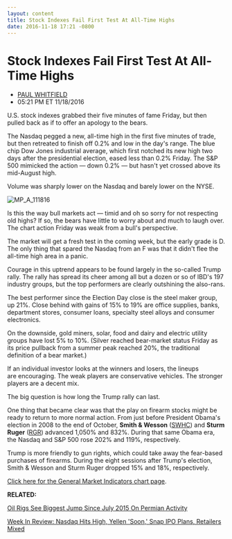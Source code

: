 ```yaml
---
layout: content
title: Stock Indexes Fail First Test At All-Time Highs
date: 2016-11-18 17:21 -0800
---
```



Stock Indexes Fail First Test At All-Time Highs
================================================




* [PAUL WHITFIELD](https://www.investors.com/author/whitfieldp/ "Posts by PAUL WHITFIELD")
* 05:21 PM ET 11/18/2016




U.S. stock indexes grabbed their five minutes of fame Friday, but then pulled back as if to offer an apology to the bears.


The Nasdaq pegged a new, all-time high in the first five minutes of trade, but then retreated to finish off 0.2% and low in the day's range. The blue chip Dow Jones industrial average, which first notched its new high two days after the presidential election, eased less than 0.2% Friday. The S&P 500 mimicked the action — down 0.2% — but hasn't yet crossed above its mid-August high.


Volume was sharply lower on the Nasdaq and barely lower on the NYSE.


![MP_A_111816](https://www.investors.com/wp-content/uploads/2016/11/MP_A_111816-193x300.png)


Is this the way bull markets act — timid and oh so sorry for not respecting old highs? If so, the bears have little to worry about and much to laugh over. The chart action Friday was weak from a bull's perspective.


The market will get a fresh test in the coming week, but the early grade is D. The only thing that spared the Nasdaq from an F was that it didn't flee the all-time high area in a panic.


Courage in this uptrend appears to be found largely in the so-called Trump rally. The rally has spread its cheer among all but a dozen or so of IBD's 197 industry groups, but the top performers are clearly outshining the also-rans.


The best performer since the Election Day close is the steel maker group, up 21%. Close behind with gains of 15% to 19% are office supplies, banks, department stores, consumer loans, specialty steel alloys and consumer electronics.


On the downside, gold miners, solar, food and dairy and electric utility groups have lost 5% to 10%. (Silver reached bear-market status Friday as its price pullback from a summer peak reached 20%, the traditional definition of a bear market.)


If an individual investor looks at the winners and losers, the lineups are encouraging. The weak players are conservative vehicles. The stronger players are a decent mix.


The big question is how long the Trump rally can last.


One thing that became clear was that the play on firearm stocks might be ready to return to more normal action. From just before President Obama's election in 2008 to the end of October, **Smith & Wesson** ([SWHC](https://research.investors.com/quote.aspx?symbol=SWHC)) and **Sturm Ruger** ([RGR](https://research.investors.com/quote.aspx?symbol=RGR)) advanced 1,050% and 832%. During that same Obama era, the Nasdaq and S&P 500 rose 202% and 119%, respectively.


Trump is more friendly to gun rights, which could take away the fear-based purchases of firearms. During the eight sessions after Trump's election, Smith & Wesson and Sturm Ruger dropped 15% and 18%, respectively.


[Click here for the General Market Indicators chart page](https://www.investors.com/wp-content/uploads/2016/11/GMI_112116.pdf).


**RELATED:**


[Oil Rigs See Biggest Jump Since July 2015 On Permian Activity](https://www.investors.com/news/u-s-oil-rigs-see-biggest-weekly-jump-since-july-2015-on-permian-activity/)


[Week In Review: Nasdaq Hits High, Yellen 'Soon,' Snap IPO Plans, Retailers Mixed](https://www.investors.com/news/week-in-review-nasdaq-hits-high-yellen-soon-snap-ipo-plans-retailers-mixed/)


 




